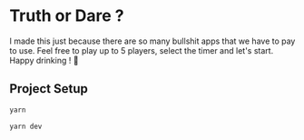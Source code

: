 # Truth or Dare ?

I made this just because there are so many bullshit apps that we have to pay to use. Feel free to play up to 5 players, select the timer and let's start.
Happy drinking ! 🥂

## Project Setup

```sh
yarn
```
```sh
yarn dev
```
